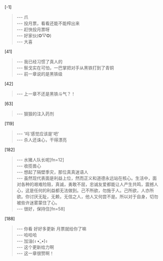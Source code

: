 
[-1] 
>--- 爪<br>
>--- 投月票，看看还能不能榨出来<br>
>--- 赶快投月票呀<br>
>--- 好家伙(✪▽✪)<br>
>--- 大喜<br>

[41] 
>--- 我已经习惯了真人的<br>
>--- 鬃戈实在可怕，一巴掌把对手从黑铁打到了青铜<br>
>--- 前一章说的是黑铁级<br>

[42] 
>--- 上一章不还是黑铁斗气？！<br>

[63] 
>--- 狠狠的注入药剂<br>

[119] 
>--- '吗'感觉应该是'吧'<br>
>--- 杀人还诛心，干得漂亮<br>

[182] 
>--- 水猪人队长呢[fn=12]<br>
>--- 收揽兽心<br>
>--- 想起了隔壁季灾，那位真真迷语人<br>
>--- 虽然现代表面是利益上位，然而正义和道德永远站在核心。生活中，面对各种的艰难险阻，真诚，勇敢不屈，忠诚友爱都能让人产生共鸣，震撼人心，这是任何的利益都无法做到。己不所欲，勿施于人。己所欲，人亦所欲。你讨厌无耻，无赖，无信之人，他人又何尝不是。所以对于自身，切勿被些许迷雾蒙住了心。<br>
>--- 很好，保持住[fn=58]<br>

[188] 
>--- 你看 好好多更新 月票就给你了嘛<br>
>--- 哈哈哈<br>
>--- 加油(ง •̀_•́)ง<br>
>--- 这个更新给力啊<br>
>--- 这一章很赞啊！<br>
